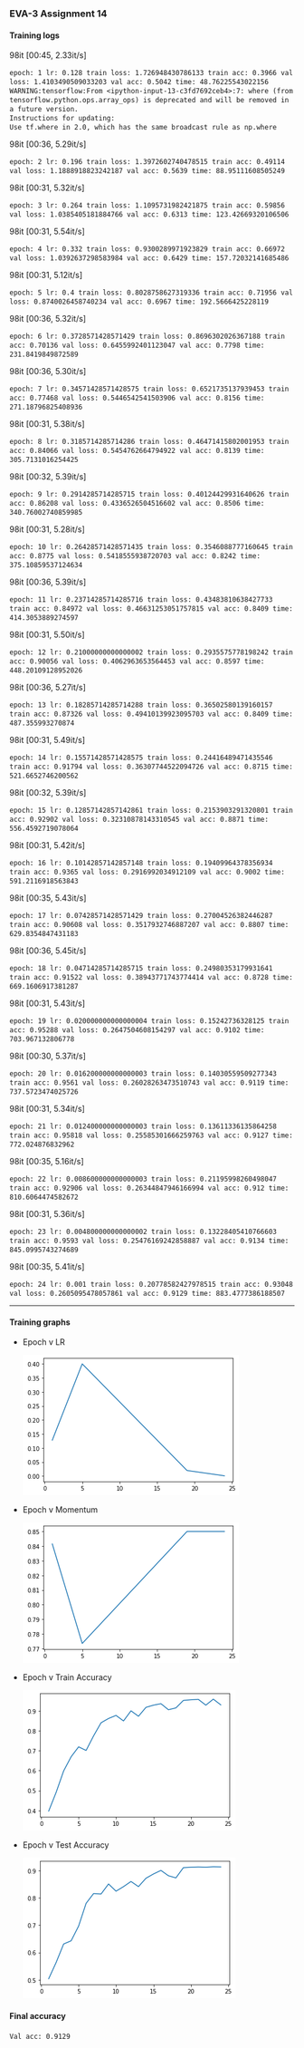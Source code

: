 ### EVA-3 Assignment 14

#### Training logs 

98it [00:45,  2.33it/s]

```
epoch: 1 lr: 0.128 train loss: 1.726948430786133 train acc: 0.3966 val loss: 1.4103490509033203 val acc: 0.5042 time: 48.76225543022156
WARNING:tensorflow:From <ipython-input-13-c3fd7692ceb4>:7: where (from tensorflow.python.ops.array_ops) is deprecated and will be removed in a future version.
Instructions for updating:
Use tf.where in 2.0, which has the same broadcast rule as np.where
```

98it [00:36,  5.29it/s]

```
epoch: 2 lr: 0.196 train loss: 1.3972602740478515 train acc: 0.49114 val loss: 1.1888918823242187 val acc: 0.5639 time: 88.95111608505249
```

98it [00:31,  5.32it/s]

```
epoch: 3 lr: 0.264 train loss: 1.1095731982421875 train acc: 0.59856 val loss: 1.0385405181884766 val acc: 0.6313 time: 123.42669320106506
```

98it [00:31,  5.54it/s]

```
epoch: 4 lr: 0.332 train loss: 0.9300289971923829 train acc: 0.66972 val loss: 1.0392637298583984 val acc: 0.6429 time: 157.72032141685486
```

98it [00:31,  5.12it/s]

```
epoch: 5 lr: 0.4 train loss: 0.8028758627319336 train acc: 0.71956 val loss: 0.8740026458740234 val acc: 0.6967 time: 192.5666425228119
```

98it [00:36,  5.32it/s]

```
epoch: 6 lr: 0.3728571428571429 train loss: 0.8696302026367188 train acc: 0.70136 val loss: 0.6455992401123047 val acc: 0.7798 time: 231.8419849872589
```

98it [00:36,  5.30it/s]

```
epoch: 7 lr: 0.34571428571428575 train loss: 0.6521735137939453 train acc: 0.77468 val loss: 0.5446542541503906 val acc: 0.8156 time: 271.18796825408936
```

98it [00:31,  5.38it/s]

```
epoch: 8 lr: 0.3185714285714286 train loss: 0.46471415802001953 train acc: 0.84066 val loss: 0.5454762664794922 val acc: 0.8139 time: 305.7131016254425
```

98it [00:32,  5.39it/s]

```
epoch: 9 lr: 0.2914285714285715 train loss: 0.40124429931640626 train acc: 0.86208 val loss: 0.4336526504516602 val acc: 0.8506 time: 340.76002740859985
```

98it [00:31,  5.28it/s]

```
epoch: 10 lr: 0.26428571428571435 train loss: 0.3546088777160645 train acc: 0.8775 val loss: 0.5418555938720703 val acc: 0.8242 time: 375.10859537124634
```

98it [00:36,  5.39it/s]

```
epoch: 11 lr: 0.23714285714285716 train loss: 0.43483810638427733 train acc: 0.84972 val loss: 0.46631253051757815 val acc: 0.8409 time: 414.3053889274597
```

98it [00:31,  5.50it/s]

```
epoch: 12 lr: 0.21000000000000002 train loss: 0.2935575778198242 train acc: 0.90056 val loss: 0.4062963653564453 val acc: 0.8597 time: 448.20109128952026
```

98it [00:36,  5.27it/s]

```
epoch: 13 lr: 0.18285714285714288 train loss: 0.36502580139160157 train acc: 0.87326 val loss: 0.49410139923095703 val acc: 0.8409 time: 487.355993270874
```

98it [00:31,  5.49it/s]

```
epoch: 14 lr: 0.15571428571428575 train loss: 0.24416489471435546 train acc: 0.91794 val loss: 0.36307744522094726 val acc: 0.8715 time: 521.6652746200562
```

98it [00:32,  5.39it/s]

```
epoch: 15 lr: 0.12857142857142861 train loss: 0.2153903291320801 train acc: 0.92902 val loss: 0.32310878143310545 val acc: 0.8871 time: 556.4592719078064
```

98it [00:31,  5.42it/s]

```
epoch: 16 lr: 0.10142857142857148 train loss: 0.19409964378356934 train acc: 0.9365 val loss: 0.2916992034912109 val acc: 0.9002 time: 591.2116918563843
```

98it [00:35,  5.43it/s]

```
epoch: 17 lr: 0.07428571428571429 train loss: 0.27004526382446287 train acc: 0.90608 val loss: 0.3517932746887207 val acc: 0.8807 time: 629.8354847431183
```

98it [00:36,  5.45it/s]

```
epoch: 18 lr: 0.04714285714285715 train loss: 0.24980353179931641 train acc: 0.91522 val loss: 0.38943771743774414 val acc: 0.8728 time: 669.1606917381287
```

98it [00:31,  5.43it/s]

```
epoch: 19 lr: 0.020000000000000004 train loss: 0.15242736328125 train acc: 0.95288 val loss: 0.2647504608154297 val acc: 0.9102 time: 703.967132806778
```

98it [00:30,  5.37it/s]

```
epoch: 20 lr: 0.016200000000000003 train loss: 0.14030559509277343 train acc: 0.9561 val loss: 0.26028263473510743 val acc: 0.9119 time: 737.5723474025726
```

98it [00:31,  5.34it/s]

```
epoch: 21 lr: 0.012400000000000003 train loss: 0.13611336135864258 train acc: 0.95818 val loss: 0.25585301666259763 val acc: 0.9127 time: 772.024876832962
```

98it [00:35,  5.16it/s]

```
epoch: 22 lr: 0.008600000000000003 train loss: 0.21195998260498047 train acc: 0.92906 val loss: 0.26344847946166994 val acc: 0.912 time: 810.6064474582672
```

98it [00:31,  5.36it/s]

```
epoch: 23 lr: 0.004800000000000002 train loss: 0.13228405410766603 train acc: 0.9593 val loss: 0.25476169242858887 val acc: 0.9134 time: 845.0995743274689
```

98it [00:35,  5.41it/s]

```
epoch: 24 lr: 0.001 train loss: 0.20778582427978515 train acc: 0.93048 val loss: 0.2605095478057861 val acc: 0.9129 time: 883.4777386188507
```

---

#### Training graphs

- Epoch v LR

  ![img](https://github.com/addyj/EVA/blob/master/EVA3_Session14/EpvLR.png) 

- Epoch v Momentum

  ![img](https://github.com/addyj/EVA/blob/master/EVA3_Session14/EpvMOM.png)

- Epoch v Train Accuracy

  ![img](https://github.com/addyj/EVA/blob/master/EVA3_Session14/EpvTrainA.png)

- Epoch v Test Accuracy

  ![img](https://github.com/addyj/EVA/blob/master/EVA3_Session14/EpvTestA.png)

#### Final accuracy

```
Val acc: 0.9129
```
